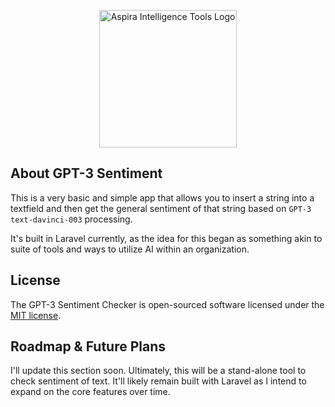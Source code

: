 <p align="center"><a href="https://alicki.me" target="_blank"><img src="https://i.imgur.com/0kLoa9P.png" width="220" alt="Aspira Intelligence Tools Logo"></a></p>



## About GPT-3 Sentiment

This is a very basic and simple app that allows you to insert a string into a textfield and then get the
general sentiment of that string based on `GPT-3 text-davinci-003` processing.

It's built in Laravel currently, as the idea for this began as something akin to suite of tools and ways to
utilize AI within an organization.


## License

The GPT-3 Sentiment Checker is open-sourced software licensed under the [MIT license](https://opensource.org/licenses/MIT).


## Roadmap & Future Plans

I'll update this section soon. Ultimately, this will be a stand-alone tool to check sentiment of text. It'll likely remain built
with Laravel as I intend to expand on the core features over time.

